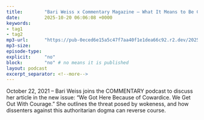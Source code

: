 ```yaml
---
title:        "Bari Weiss x Commentary Magazine – What It Means to Be Courageous"
date:         2025-10-20 06:06:08 +0000
keywords:
- tag1
- tag2
mp3-url:      "https://pub-0eced6e15a5c47f7aa40f1e1dea66c92.r2.dev/2025-10-20-Weiss-Commentary-Courageous.mp3"
mp3-size: 
episode-type: 
explicit:     "no"
block:        "no" # no means it is published
layout: podcast
excerpt_separator: <!--more-->
---
```

October 22, 2021 – Bari Weiss joins the COMMENTARY podcast to discuss her article in the new issue: “We Got Here Because of Cowardice. We Get Out With Courage.” She outlines the threat posed by wokeness, and how dissenters against this authoritarian dogma can reverse course.

<!--more-->
